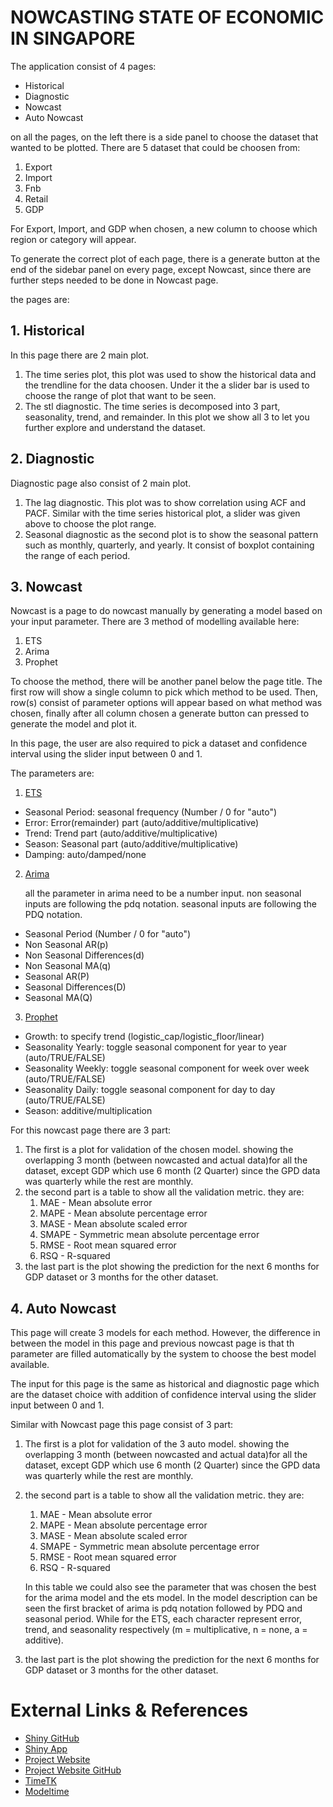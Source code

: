 # NOWCASTING STATE OF ECONOMIC IN SINGAPORE

The application consist of 4 pages:
- Historical 
- Diagnostic
- Nowcast
- Auto Nowcast

on all the pages, on the left there is a side panel to choose the dataset that wanted to be plotted. There are 5 dataset that could be choosen from:
1. Export
2. Import
3. Fnb
4. Retail
5. GDP 

For Export, Import, and GDP when chosen, a new column to choose which region or category will appear. 

To generate the correct plot of each page, there is a generate button at the end of the sidebar panel on every page, except Nowcast, since there are further steps needed to be done in Nowcast page.

the pages are: 
## 1. Historical
In this page there are 2 main plot. 
1. The time series plot, this plot was used to show the historical data and the trendline for the data choosen. Under it the a slider bar is used to choose the range of plot that want to be seen.
2. The stl diagnostic. The time series is decomposed into 3 part, seasonality, trend, and remainder. In this plot we show all 3 to let you further explore and understand the dataset.

## 2. Diagnostic
Diagnostic page also consist of 2 main plot.
1. The lag diagnostic. This plot was to show correlation using ACF and PACF. Similar with the time series historical plot, a slider was given above to choose the plot range.
2. Seasonal diagnostic as the second plot is to show the seasonal pattern such as monthly, quarterly, and yearly. It consist of boxplot containing the range of each period. 

## 3. Nowcast
Nowcast is a page to do nowcast manually by generating a model based on your input parameter. There are 3 method of modelling available here:
1. ETS
2. Arima
3. Prophet

To choose the method, there will be another panel below the page title. The first row will  show a single column to pick which method to be used. Then, row(s) consist of parameter options will appear based on what method was chosen, finally after all column chosen a generate button can pressed to generate the model and plot it.

In this page, the user are also required to pick a dataset and confidence interval using the slider input between 0 and 1.

The parameters are:
1. [ETS](https://business-science.github.io/modeltime/reference/exp_smoothing.html)
- Seasonal Period: seasonal frequency (Number / 0 for "auto")
- Error: Error(remainder) part (auto/additive/multiplicative)
- Trend: Trend part (auto/additive/multiplicative)
- Season: Seasonal part (auto/additive/multiplicative)
- Damping: auto/damped/none
2. [Arima](https://business-science.github.io/modeltime/reference/arima_reg.html)

    all the parameter in arima need to be a number input.
    non seasonal inputs are following the pdq notation. seasonal inputs are following the PDQ notation.
- Seasonal Period (Number / 0 for "auto")
- Non Seasonal AR(p)
- Non Seasonal Differences(d)
- Non Seasonal MA(q)
- Seasonal AR(P)
- Seasonal Differences(D)
- Seasonal MA(Q)
3. [Prophet](https://business-science.github.io/modeltime/reference/prophet_reg.html)
- Growth: to specify trend (logistic_cap/logistic_floor/linear)
- Seasonality Yearly: toggle seasonal component for year to year (auto/TRUE/FALSE)
- Seasonality Weekly: toggle seasonal component for week over week (auto/TRUE/FALSE)
- Seasonality Daily: toggle seasonal component for day to day (auto/TRUE/FALSE)
- Season: additive/multiplication

For this nowcast page there are 3 part:
1. The first is a plot for validation of the chosen model. showing the overlapping 3 month (between nowcasted and actual data)for all the dataset, except GDP which use 6 month (2 Quarter) since the GPD data was quarterly while the rest are monthly.
2. the second part is a table to show all the validation metric. they are: 
    1. MAE - Mean absolute error
    2. MAPE - Mean absolute percentage error
    3. MASE - Mean absolute scaled error
    4. SMAPE - Symmetric mean absolute percentage error
    5. RMSE - Root mean squared error
    6. RSQ - R-squared
3. the last part is the plot showing the prediction for the next 6 months for GDP dataset or 3 months for the other dataset.

## 4. Auto Nowcast
This page will create 3 models  for each method. However, the difference in between the model in this page and previous nowcast page is that th parameter are filled automatically by the system to choose the best model available.

The input for this page is the same as historical and diagnostic page which are the dataset choice with addition of confidence interval using the slider input between 0 and 1.

Similar with Nowcast page this page consist of 3 part:

1. The first is a plot for validation of the 3 auto model. showing the overlapping 3 month (between nowcasted and actual data)for all the dataset, except GDP which use 6 month (2 Quarter) since the GPD data was quarterly while the rest are monthly.
2. the second part is a table to show all the validation metric. they are: 
    1. MAE - Mean absolute error
    2. MAPE - Mean absolute percentage error
    3. MASE - Mean absolute scaled error
    4. SMAPE - Symmetric mean absolute percentage error
    5. RMSE - Root mean squared error
    6. RSQ - R-squared

    In this table we could also see the parameter that was chosen the best for the arima model and the ets model. In the model description can be seen the first bracket of arima is pdq notation followed by PDQ and seasonal period. While for the ETS, each character represent error, trend, and seasonality respectively (m = multiplicative, n = none, a = additive). 

3. the last part is the plot showing the prediction for the next 6 months for GDP dataset or 3 months for the other dataset.


# External Links & References
- [Shiny GitHub](https://github.com/michaelberlian/ISSS608-Shiny)
- [Shiny App](https://michael-berlian.shinyapps.io/Project/)
- [Project Website](https://nowcasting-economic-sg.netlify.app)
- [Project Website GitHub](https://github.com/AlexeiJason/ISSS608-Project)
- [TimeTK](https://business-science.github.io/timetk/)
- [Modeltime](https://business-science.github.io/modeltime/)
